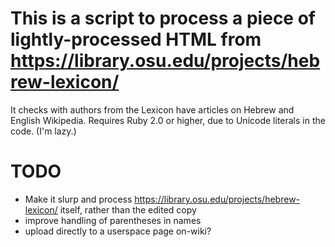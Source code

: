 This is a script to process a piece of lightly-processed HTML from https://library.osu.edu/projects/hebrew-lexicon/
===============

It checks with authors from the Lexicon have articles on Hebrew and English Wikipedia.
Requires Ruby 2.0 or higher, due to Unicode literals in the code. (I'm lazy.)

TODO
====

* Make it slurp and process https://library.osu.edu/projects/hebrew-lexicon/ itself, rather than the edited copy
* improve handling of parentheses in names
* upload directly to a userspace page on-wiki?


